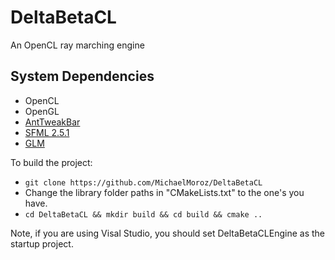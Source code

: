 # DeltaBetaCL
An OpenCL ray marching engine

## System Dependencies
* OpenCL
* OpenGL
* [AntTweakBar](http://anttweakbar.sourceforge.net/doc/)
* [SFML 2.5.1](https://www.sfml-dev.org)
* [GLM](https://glm.g-truc.net/0.9.9/index.html)

To build the project:
* `git clone https://github.com/MichaelMoroz/DeltaBetaCL`
* Change the library folder paths in "CMakeLists.txt" to the one's you have.
* `cd DeltaBetaCL && mkdir build && cd build && cmake ..`

Note, if you are using Visal Studio, you should set DeltaBetaCLEngine as the startup project.
